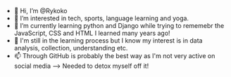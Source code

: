 - 👋 Hi, I’m @Rykoko
- 👀 I’m interested in tech, sports, language learning and yoga.
- 🌱 I’m currently learning python and Django while trying to rememebr the JavaScript, CSS and HTML I learned many years ago!
- 💞️ I'm still in the learning process but I know my interest is in data analysis, collection, understanding etc. 
- 📫 Through GitHub is probably the best way as I'm not very active on social media --> Needed to detox myself off it!

<!---
Rykoko/Rykoko is a ✨ special ✨ repository because its `README.md` (this file) appears on your GitHub profile.
You can click the Preview link to take a look at your changes.
--->
